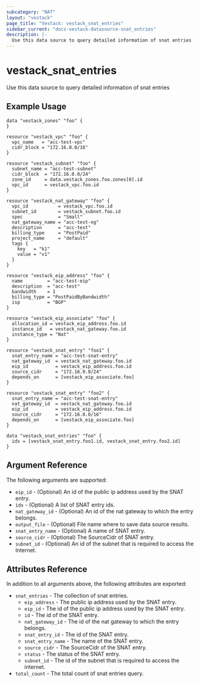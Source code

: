 ```yaml
---
subcategory: "NAT"
layout: "vestack"
page_title: "Vestack: vestack_snat_entries"
sidebar_current: "docs-vestack-datasource-snat_entries"
description: |-
  Use this data source to query detailed information of snat entries
---
```

# vestack_snat_entries
Use this data source to query detailed information of snat entries
## Example Usage
```hcl
data "vestack_zones" "foo" {
}

resource "vestack_vpc" "foo" {
  vpc_name   = "acc-test-vpc"
  cidr_block = "172.16.0.0/16"
}

resource "vestack_subnet" "foo" {
  subnet_name = "acc-test-subnet"
  cidr_block  = "172.16.0.0/24"
  zone_id     = data.vestack_zones.foo.zones[0].id
  vpc_id      = vestack_vpc.foo.id
}

resource "vestack_nat_gateway" "foo" {
  vpc_id           = vestack_vpc.foo.id
  subnet_id        = vestack_subnet.foo.id
  spec             = "Small"
  nat_gateway_name = "acc-test-ng"
  description      = "acc-test"
  billing_type     = "PostPaid"
  project_name     = "default"
  tags {
    key   = "k1"
    value = "v1"
  }
}

resource "vestack_eip_address" "foo" {
  name         = "acc-test-eip"
  description  = "acc-test"
  bandwidth    = 1
  billing_type = "PostPaidByBandwidth"
  isp          = "BGP"
}

resource "vestack_eip_associate" "foo" {
  allocation_id = vestack_eip_address.foo.id
  instance_id   = vestack_nat_gateway.foo.id
  instance_type = "Nat"
}

resource "vestack_snat_entry" "foo1" {
  snat_entry_name = "acc-test-snat-entry"
  nat_gateway_id  = vestack_nat_gateway.foo.id
  eip_id          = vestack_eip_address.foo.id
  source_cidr     = "172.16.0.0/24"
  depends_on      = [vestack_eip_associate.foo]
}

resource "vestack_snat_entry" "foo2" {
  snat_entry_name = "acc-test-snat-entry"
  nat_gateway_id  = vestack_nat_gateway.foo.id
  eip_id          = vestack_eip_address.foo.id
  source_cidr     = "172.16.0.0/16"
  depends_on      = [vestack_eip_associate.foo]
}

data "vestack_snat_entries" "foo" {
  ids = [vestack_snat_entry.foo1.id, vestack_snat_entry.foo2.id]
}
```
## Argument Reference
The following arguments are supported:
* `eip_id` - (Optional) An id of the public ip address used by the SNAT entry.
* `ids` - (Optional) A list of SNAT entry ids.
* `nat_gateway_id` - (Optional) An id of the nat gateway to which the entry belongs.
* `output_file` - (Optional) File name where to save data source results.
* `snat_entry_name` - (Optional) A name of SNAT entry.
* `source_cidr` - (Optional) The SourceCidr of SNAT entry.
* `subnet_id` - (Optional) An id of the subnet that is required to access the Internet.

## Attributes Reference
In addition to all arguments above, the following attributes are exported:
* `snat_entries` - The collection of snat entries.
    * `eip_address` - The public ip address used by the SNAT entry.
    * `eip_id` - The id of the public ip address used by the SNAT entry.
    * `id` - The id of the SNAT entry.
    * `nat_gateway_id` - The id of the nat gateway to which the entry belongs.
    * `snat_entry_id` - The id of the SNAT entry.
    * `snat_entry_name` - The name of the SNAT entry.
    * `source_cidr` - The SourceCidr of the SNAT entry.
    * `status` - The status of the SNAT entry.
    * `subnet_id` - The id of the subnet that is required to access the internet.
* `total_count` - The total count of snat entries query.


